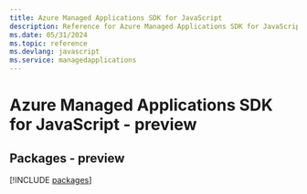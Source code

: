 ```yaml
---
title: Azure Managed Applications SDK for JavaScript
description: Reference for Azure Managed Applications SDK for JavaScript
ms.date: 05/31/2024
ms.topic: reference
ms.devlang: javascript
ms.service: managedapplications
---
```

# Azure Managed Applications SDK for JavaScript - preview
## Packages - preview
[!INCLUDE [packages](managed-applications-index.md)]